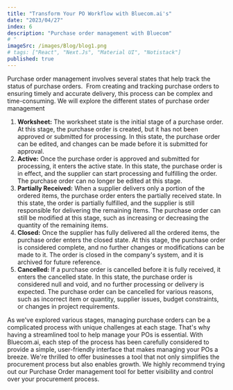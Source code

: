 ```yaml
---
title: "Transform Your PO Workflow with Bluecom.ai's"
date: "2023/04/27"
index: 6
description: "Purchase order management with Bluecom"
# "
imageSrc: /images/Blog/blog1.png
# tags: ["React", "Next.Js", "Material UI", "Notistack"]
published: true
---
```


Purchase order management involves several states that help track the status of purchase orders.  From creating and tracking purchase orders to ensuring timely and accurate delivery, this process can be complex and time-consuming. We will explore the different states of purchase order management

 1. **Worksheet:** The worksheet state is the initial stage of a purchase order. At this stage, the purchase order is created, but it has not been approved or submitted for processing. In this state, the purchase order can be edited, and changes can be made before it is submitted for approval.
 2. **Active:** Once the purchase order is approved and submitted for processing, it enters the active state. In this state, the purchase order is in effect, and the supplier can start processing and fulfilling the order. The purchase order can no longer be edited at this stage.
 3. **Partially Received:** When a supplier delivers only a portion of the ordered items, the purchase order enters the partially received state. In this state, the order is partially fulfilled, and the supplier is still responsible for delivering the remaining items. The purchase order can still be modified at this stage, such as increasing or decreasing the quantity of the remaining items.
 4. **Closed:** Once the supplier has fully delivered all the ordered items, the purchase order enters the closed state. At this stage, the purchase order is considered complete, and no further changes or modifications can be made to it. The order is closed in the company's system, and it is archived for future reference.
 5. **Cancelled:** If a purchase order is cancelled before it is fully received, it enters the cancelled state. In this state, the purchase order is considered null and void, and no further processing or delivery is expected. The purchase order can be cancelled for various reasons, such as incorrect item or quantity, supplier issues, budget constraints, or changes in project requirements.

As we've explored various stages, managing purchase orders can be a complicated process with unique challenges at each stage. That's why having a streamlined tool to help manage your POs is essential. With Bluecom.ai, each step of the process has been carefully considered to provide a simple, user-friendly interface that makes managing your POs a breeze. We're thrilled to offer businesses a tool that not only simplifies the procurement process but also enables growth. We highly recommend trying out our Purchase Order management tool for better visibility and control over your procurement process.



